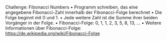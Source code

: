 Challenge: Fibonacci Numbers
• Programm schreiben, das eine angegebene Fibonacci-Zahl innerhalb der Fibonacci-Folge berechnet
• Die Folge beginnt mit 0 und 1.
• Jede weitere Zahl ist die Summe ihrer beiden Vorgänger
in der Folge.
• Fibonacci-Folge: 0, 1, 1, 2, 3, 5, 8, 13, ...
• Weitere Informationen über Fibonacci-Folge: https://de.wikipedia.org/wiki/Fibonacci-Folge